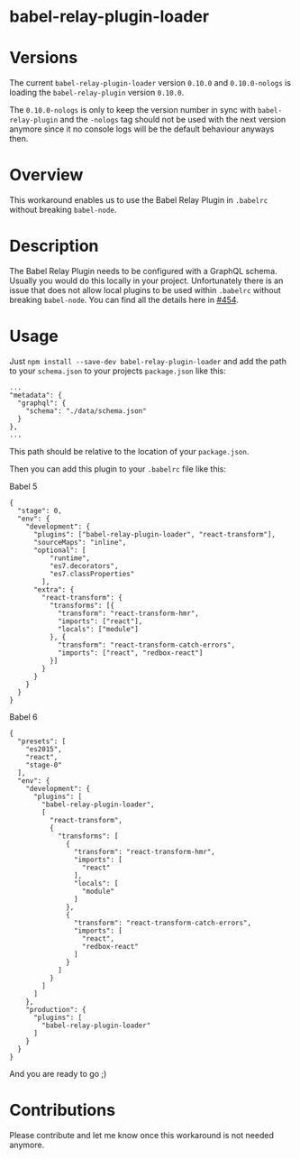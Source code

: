 babel-relay-plugin-loader
=========================

Versions
========
The current `babel-relay-plugin-loader` version `0.10.0` and `0.10.0-nologs` is loading the `babel-relay-plugin` version `0.10.0`.

The `0.10.0-nologs` is only to keep the version number in sync with `babel-relay-plugin` and the `-nologs` tag
should not be used with the next version anymore since it no console logs will be the default behaviour anyways then.

Overview
========
This workaround enables us to use the Babel Relay Plugin in `.babelrc` without breaking `babel-node`.

Description
===========
The Babel Relay Plugin needs to be configured with a GraphQL schema. Usually you would do this locally in your project.
Unfortunately there is an issue that does not allow local plugins to be used within `.babelrc` without breaking `babel-node`.
You can find all the details here in [#454](https://github.com/facebook/relay/issues/454).

Usage
=====
Just `npm install --save-dev babel-relay-plugin-loader` and add the path to your `schema.json` to your projects `package.json` like this:

    ...
    "metadata": {
      "graphql": {
        "schema": "./data/schema.json"
      }
    },
    ...

This path should be relative to the location of your `package.json`.

Then you can add this plugin to your `.babelrc` file like this:

Babel 5

    {
      "stage": 0,
      "env": {
        "development": {
          "plugins": ["babel-relay-plugin-loader", "react-transform"],
          "sourceMaps": "inline",
          "optional": [
              "runtime",
              "es7.decorators",
              "es7.classProperties"
            ],
          "extra": {
            "react-transform": {
              "transforms": [{
                "transform": "react-transform-hmr",
                "imports": ["react"],
                "locals": ["module"]
              }, {
                "transform": "react-transform-catch-errors",
                "imports": ["react", "redbox-react"]
              }]
            }
          }
        }
      }
    }

Babel 6

    {
      "presets": [
        "es2015",
        "react",
        "stage-0"
      ],
      "env": {
        "development": {
          "plugins": [
            "babel-relay-plugin-loader",
            [
              "react-transform",
              {
                "transforms": [
                  {
                    "transform": "react-transform-hmr",
                    "imports": [
                      "react"
                    ],
                    "locals": [
                      "module"
                    ]
                  },
                  {
                    "transform": "react-transform-catch-errors",
                    "imports": [
                      "react",
                      "redbox-react"
                    ]
                  }
                ]
              }
            ]
          ]
        },
        "production": {
          "plugins": [
            "babel-relay-plugin-loader"
          ]
        }
      }
    }

And you are ready to go ;)

Contributions
=============
Please contribute and let me know once this workaround is not needed anymore.
